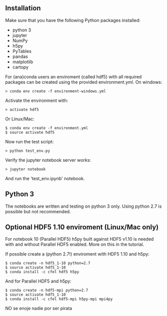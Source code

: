 

Installation
------------

Make sure that you have the following Python packages installed:

-   python 3
-   jupyter
-   NumPy
-   h5py
-   PyTables
-   pandas
-   matplotlib
-   cartopy

For (ana)conda users an enviroment (called hdf5) with all required packages can be created using the provided environment.yml. On windows:

    > conda env create -f environment-windows.yml

Activate the environment with:

    > activate hdf5

Or Linux/Mac:

    $ conda env create -f environment.yml
    $ source activate hdf5

Now run the test script:

    > python test_env.py

Verify the jupyter notebook server works:

    > jupyter notebook

And run the 'test\_env.ipynb' notebook.

Python 3
--------

The notebooks are written and testing on python 3 only. Using python 2.7 is possible but not recommended.

Optional HDF5 1.10 enviroment (Linux/Mac only)
----------------------------------------------

For notebook 10 (Parallel HDF5) h5py built against HDF5 v1.10 is needed with and without Parallel HDF5 enabled. More on this in the tutorial.

If possible create a (python 2.7!) enviroment with HDF5 1.10 and h5py:

    $ conda create -n hdf5_1-10 python=2.7
    $ source activate hdf5_1-10
    $ conda install -c cfel hdf5 h5py

And for Parallel HDF5 and h5py:

    $ conda create -n hdf5-mpi python=2.7
    $ source activate hdf5_1-10
    $ conda install -c cfel hdf5-mpi h5py-mpi mpi4py

NO se enoje nadie por ser pirata
